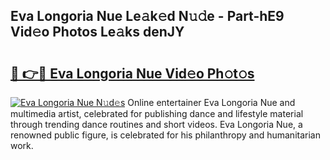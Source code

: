 ## Eva Longoria Nue Le𝚊k𝚎d N𝚞𝚍e - Part-hE9 Vid𝚎o Photos Le𝚊ks denJY

# <h2><a href="http://fb9ob2.evod.top/?m=Eva+Longoria+Nue">🔗 👉🔴 Eva Longoria Nue Vid𝚎o Ph𝚘t𝚘s</a></h2>

[![Eva Longoria Nue N𝚞d𝚎s](https://i.imgur.com/8V9OHl7.gif)](http://fb9ob2.evod.top/?m=Eva+Longoria+Nue)
Online entertainer Eva Longoria Nue and multimedia artist, celebrated for publishing dance and lifestyle material through trending dance routines and short videos. Eva Longoria Nue, a renowned public figure, is celebrated for his philanthropy and humanitarian work. 
